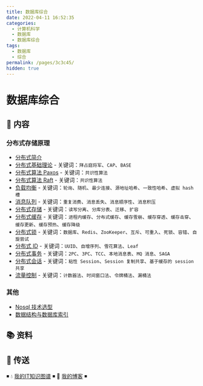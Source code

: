 ```yaml
---
title: 数据库综合
date: 2022-04-11 16:52:35
categories:
  - 计算机科学
  - 数据库
  - 数据库综合
tags:
  - 数据库
  - 综合
permalink: /pages/3c3c45/
hidden: true
---
```


# 数据库综合

## 📖 内容

### 分布式存储原理

- [分布式简介](https://dunwu.github.io/design/distributed/分布式简介.html)
- [分布式基础理论](https://dunwu.github.io/design/distributed/分布式理论.html) - 关键词：`拜占庭将军`、`CAP`、`BASE`
- [分布式算法 Paxos](https://dunwu.github.io/design/distributed/分布式算法Paxos.html) - 关键词：`共识性算法`
- [分布式算法 Raft](https://dunwu.github.io/design/distributed/分布式算法Raft.html) - 关键词：`共识性算法`
- [负载均衡](https://dunwu.github.io/design/distributed/负载均衡.html) - 关键词：`轮询`、`随机`、`最少连接`、`源地址哈希`、`一致性哈希`、`虚拟 hash 槽`
- [消息队列](https://dunwu.github.io/design/distributed/消息队列.html) - 关键词：`重复消费`、`消息丢失`、`消息顺序性`、`消息积压`
- [分布式存储](https://dunwu.github.io/design/distributed/分布式存储.html) - 关键词：`读写分离`、`分库分表`、`迁移`、`扩容`
- [分布式缓存](https://dunwu.github.io/design/distributed/分布式缓存.html) - 关键词：`进程内缓存`、`分布式缓存`、`缓存雪崩`、`缓存穿透`、`缓存击穿`、`缓存更新`、`缓存预热`、`缓存降级`
- [分布式锁](https://dunwu.github.io/design/distributed/分布式锁.html) - 关键词：`数据库`、`Redis`、`ZooKeeper`、`互斥`、`可重入`、`死锁`、`容错`、`自旋尝试`
- [分布式 ID](https://dunwu.github.io/design/distributed/分布式ID.html) - 关键词：`UUID`、`自增序列`、`雪花算法`、`Leaf`
- [分布式事务](https://dunwu.github.io/design/distributed/分布式事务.html) - 关键词：`2PC`、`3PC`、`TCC`、`本地消息表`、`MQ 消息`、`SAGA`
- [分布式会话](https://dunwu.github.io/design/distributed/分布式会话.html) - 关键词：`粘性 Session`、`Session 复制共享`、`基于缓存的 session 共享`
- [流量控制](https://dunwu.github.io/design/distributed/流量控制.html) - 关键词：`计数器法`、`时间窗口法`、`令牌桶法`、`漏桶法`

### 其他

- [Nosql 技术选型](01.Nosql技术选型.md)
- [数据结构与数据库索引](02.数据结构与数据库索引.md)

## 📚 资料

## 🚪 传送

◾ 💧 [我的IT知识图谱](https://dunwu.github.io/waterdrop/) ◾ 🎯 [我的博客](https://dunwu.github.io/blog/) ◾
